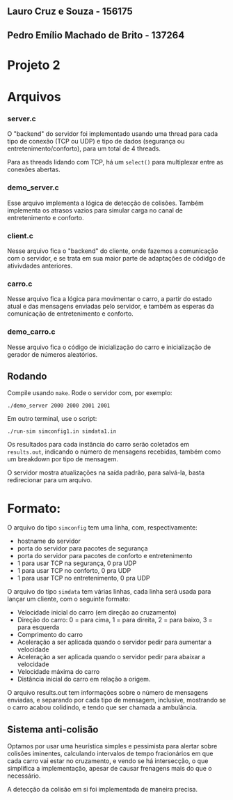 ## Lauro Cruz e Souza - 156175
## Pedro Emílio Machado de Brito - 137264

# Projeto 2

# Arquivos

### server.c

O "backend" do servidor foi implementado usando uma thread para cada tipo de
conexão (TCP ou UDP) e tipo de dados (segurança ou entretenimento/conforto),
para um total de 4 threads.

Para as threads lidando com TCP, há um `select()` para multiplexar entre as
conexões abertas.

### demo_server.c

Esse arquivo implementa a lógica de detecção de colisões. Também implementa os
atrasos vazios para simular carga no canal de entretenimento e conforto.

### client.c

Nesse arquivo fica o "backend" do cliente, onde fazemos a comunicação com o
servidor, e se trata em sua maior parte de adaptações de códidgo de ativivdades
anteriores.

### carro.c

Nesse arquivo fica a lógica para movimentar o carro, a partir do estado atual e
das mensagens enviadas pelo servidor, e também as esperas da comunicação de
entretenimento e conforto.

### demo_carro.c

Nesse arquivo fica o código de inicialização do carro e inicialização de gerador
de números aleatórios.


## Rodando

Compile usando `make`. Rode o servidor com, por exemplo:

```
./demo_server 2000 2000 2001 2001
```

Em outro terminal, use o script:

```
./run-sim simconfig1.in simdata1.in
```

Os resultados para cada instância do carro serão coletados em `results.out`,
indicando o número de mensagens recebidas, também como um breakdown por tipo de
mensagem.

O servidor mostra atualizações na saída padrão, para salvá-la, basta
redirecionar para um arquivo.

# Formato:

O arquivo do tipo `simconfig` tem uma linha, com, respectivamente:

* hostname do servidor
* porta do servidor para pacotes de segurança
* porta do servidor para pacotes de conforto e entretenimento
* 1 para usar TCP na segurança, 0 pra UDP
* 1 para usar TCP no conforto, 0 pra UDP
* 1 para usar TCP no entretenimento, 0 pra UDP

O arquivo do tipo `simdata` tem várias linhas, cada linha será usada para lançar
um cliente, com o seguinte formato:

* Velocidade inicial do carro (em direção ao cruzamento)
* Direção do carro: 0 = para cima, 1 = para direita, 2 = para baixo, 3 = para esquerda
* Comprimento do carro
* Aceleração a ser aplicada quando o servidor pedir para aumentar a velocidade
* Aceleração a ser aplicada quando o servidor pedir para abaixar a velocidade
* Velocidade máxima do carro
* Distância inicial do carro em relação a origem.

O arquivo results.out tem informações sobre o número de mensagens enviadas, e
separando por cada tipo de mensagem, inclusive, mostrando se o carro acabou
colidindo, e tendo que ser chamada a ambulância.

## Sistema anti-colisão

Optamos por usar uma heurística simples e pessimista para alertar sobre colisões
iminentes, calculando intervalos de tempo fracionários em que cada carro vai
estar no cruzamento, e vendo se há intersecção, o que simplifica a
implementação, apesar de causar frenagens mais do que o necessário.

A detecção da colisão em si foi implementada de maneira precisa.

